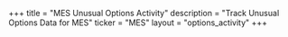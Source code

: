 +++
title = "MES Unusual Options Activity"
description = "Track Unusual Options Data for MES"
ticker = "MES"
layout = "options_activity"
+++

